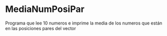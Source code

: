 # MediaNumPosiPar
Programa que lee 10 numeros e imprime la media de los numeros que están en las posiciones pares del vector 
